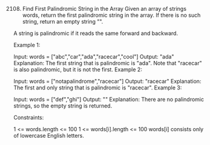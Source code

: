 2108. Find First Palindromic String in the Array
Given an array of strings words, return the first palindromic string in the array. If there is no such string, return an empty string "".

A string is palindromic if it reads the same forward and backward.

 

Example 1:

Input: words = ["abc","car","ada","racecar","cool"]
Output: "ada"
Explanation: The first string that is palindromic is "ada".
Note that "racecar" is also palindromic, but it is not the first.
Example 2:

Input: words = ["notapalindrome","racecar"]
Output: "racecar"
Explanation: The first and only string that is palindromic is "racecar".
Example 3:

Input: words = ["def","ghi"]
Output: ""
Explanation: There are no palindromic strings, so the empty string is returned.
 

Constraints:

1 <= words.length <= 100
1 <= words[i].length <= 100
words[i] consists only of lowercase English letters.